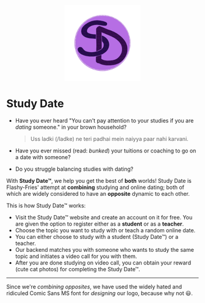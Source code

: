 <p align="center">
    <img src=src/components/Homepage/logo2.png height=200>
</p>

# Study Date 
* Have you ever heard "You can't pay attention to your studies if you are *dating* someone." in your brown household?
    > Uss ladki (/ladke) ne teri padhai mein naiyya paar nahi karvani.

* Have you ever missed (read: *bunked*) your tuitions or coaching to go on a date with someone?
* Do you struggle balancing studies with dating?

With **Study Date™**, we help you get the best of **both** worlds! Study Date is Flashy-Fries' attempt at **combining** studying and online dating; both of which are widely considered to have an **opposite** dynamic to each other.

This is how Study Date™ works:
* Visit the Study Date™ website and create an account on it for free. You are given the option to register either as a **student** or as a **teacher**.
* Choose the topic you want to study with or teach a random online date.
* You can either choose to study with a student (Study Date™) or a teacher.
* Our backend matches you with someone who wants to study the same topic and initiates a video call for you with them.
* After you are done studying on video call, you can obtain your reward (cute cat photos) for completing the Study Date™.
______
Since we're *combining opposites*, we have used the widely hated and ridiculed Comic Sans MS font for *designing* our logo, because why not :smiley:.


